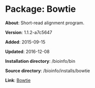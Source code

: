 # Package: Bowtie

**About**: Short-read alignment program.

**Version**: 1.1.2-a7c5647

**Added**: 2015-09-15

**Updated**: 2016-12-08

**Installation directory**: /bioinfo/bin

**Source directory**: /bioinfo/installs/bowtie

**Link**: [Bowtie](http://bowtie-bio.sourceforge.net/manual.shtml)
